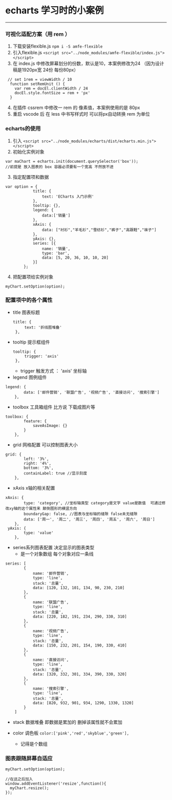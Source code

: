 # echarts 学习时的小案例
---
### 可视化适配方案（用 rem ）
1. 下载安装flexible.js 
`npm i -S amfe-flexible`
2. 引入flexible.js
`<script src="../node_modules/amfe-flexible/index.js"></script>`
3. 在 index.js 中修改屏幕划分的份数，默认是10，本案例修改为24 （因为设计稿是1920px宽 24份 每份80px） 
```
 // set 1rem = viewWidth / 10
  function setRemUnit () {
    var rem = docEl.clientWidth / 24
    docEl.style.fontSize = rem + 'px'
  }
```
4. 在插件 cssrem 中修改一 rem 的 像素值，本案例使用的是 80px
5. 重启 vscode 后 在 less 中书写样式时 可以将px自动转换 rem 为单位

### echarts的使用
1. 引入 
`<script src="../node_modules/echarts/dist/echarts.min.js"></script>`
2. 初始化实例对象
```
var maChart = echarts.init(document.querySelector('box'));
//前提是 放入图表的 box 容器必须要有一个宽高 不然放不进
```
3. 指定配置项和数据
```
var option = {
            title: {
                text: 'ECharts 入门示例'
            },
            tooltip: {},
            legend: {
                data:['销量']
            },
            xAxis: {
                data: ["衬衫","羊毛衫","雪纺衫","裤子","高跟鞋","袜子"]
            },
            yAxis: {},
            series: [{
                name: '销量',
                type: 'bar',
                data: [5, 20, 36, 10, 10, 20]
            }]
        };
```
4. 把配置项给实例对象
```
myChart.setOption(option);
```

### 配置项中的各个属性
- title 图表标题
   ```
   title: {
        text: '折线图堆叠'
    },
   ```
- tooltip 提示框组件
   ```
   tooltip: {
        trigger: 'axis'
    },
   ```
   - trigger 触发方式 ： 'axis' 坐标轴
- legend 图例组件
```
legend: {
        data: ['邮件营销', '联盟广告', '视频广告', '直接访问', '搜索引擎']
    },
```
- toolbox 工具箱组件 比方说 下载成图片等
```
toolbox: {
        feature: {
            saveAsImage: {}
        }
    },
```
- grid 网格配置 可以控制图表大小
```
grid: {
        left: '3%',
        right: '4%',
        bottom: '3%',
        containLabel: true //显示刻度
    },
```
- xAxis x轴的相关配置
```
xAxis: {
        type: 'category', //坐标轴类型 category是文字 value是数值  可通过修改xy轴的这个属性来 颠倒图形的横竖方向
        boundaryGap: false, //图表与坐标轴的缝隙 false未无缝隙
        data: ['周一', '周二', '周三', '周四', '周五', '周六', '周日']
    },
 yAxis: {
        type: 'value'
    },
```

- series系列图表配置 决定显示的图表类型
   - 是一个对象数组 每个对象对应一条线
```
series: [
        {
            name: '邮件营销',
            type: 'line',
            stack: '总量',
            data: [120, 132, 101, 134, 90, 230, 210]
        },
        {
            name: '联盟广告',
            type: 'line',
            stack: '总量',
            data: [220, 182, 191, 234, 290, 330, 310]
        },
        {
            name: '视频广告',
            type: 'line',
            stack: '总量',
            data: [150, 232, 201, 154, 190, 330, 410]
        },
        {
            name: '直接访问',
            type: 'line',
            stack: '总量',
            data: [320, 332, 301, 334, 390, 330, 320]
        },
        {
            name: '搜索引擎',
            type: 'line',
            stack: '总量',
            data: [820, 932, 901, 934, 1290, 1330, 1320]
        }
    ]
```
   - stack 数据堆叠 即数据是累加的 删掉该属性就不会累加

- color 调色板
`color:['pink','red','skyblue','green'],`
   - 记得是个数组

### 图表跟随屏幕自适应
```
myChart.setOption(option);

//在这之后加入
window.addEventListener('resize',function(){
  myChart.resize();
});
```